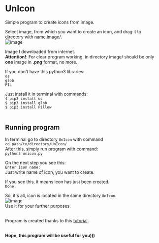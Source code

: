 # UnIcon
Simple program to create icons from image.

Select image, from which you want to create an icon, and drag it to directory with name image/.<br/>
![image](https://drive.google.com/uc?export=view&id=1zrM7OgfqDqnaF6PVYU6g6MW4AKwCTq8C)

Image I downloaded from internet. <br/>
__Attention!__: For clear program working, in directory image/ should be only __one__ image in __.png__ format, no more.<br/>

If you don't have this python3 libraries:<br/>
`os`<br/>
`glob`<br/>
`PIL`<br/>

Just install it in terminal with commands:<br/>
`$ pip3 install os`<br/>
`$ pip3 install glob`<br/>
`$ pip3 install Pillow`<br/>
<br/>
## Running program <br/>
In terminal go to directory `UnIcon` with command <br/>
`cd path/to/directory/UnIcon/`<br/>
After this, simply run program with command:<br/>
`python3 unicon.py`<br/>

On the next step you see this:<br/>
`Enter icon name: `<br/>
Just write name of icon, you want to create.<br/>

If you see this, it means icon has just been created.<br/>
`Done.`<br/>

So, it's all, icon is located in the same directory `UnIcon`. <br/>
![image](https://drive.google.com/uc?export=view&id=1PiDWBYPoBG3FvCyIr6b0GY_RHMd_CdMY) <br/>
Use it for your further purposes.
<br/><br/>

Program is created thanks to this <a href="https://www.youtube.com/watch?v=QbVni3ot76U">tutorial</a>.<br/>
<br/>

__Hope, this program will be useful for you)))__
